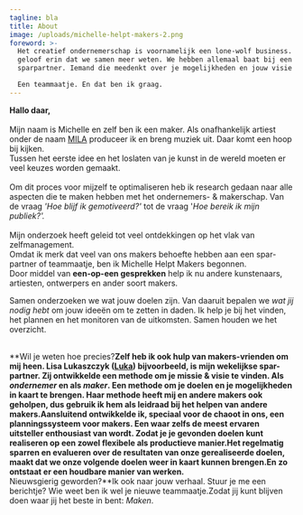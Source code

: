 ```yaml
---
tagline: bla
title: About
image: /uploads/michelle-helpt-makers-2.png
foreword: >-
  Het creatief ondernemerschap is voornamelijk een lone-wolf business. Maar ik
  geloof erin dat we samen meer weten. We hebben allemaal baat bij een
  sparpartner. Iemand die meedenkt over je mogelijkheden en jouw visie kent. \

  Een teammaatje. En dat ben ik graag.
---
```

**Hallo daar,**\
\
Mijn naam is Michelle en zelf ben ik een maker. Als onafhankelijk artiest onder de naam [MILA](https://open.spotify.com/artist/6NMmrANg6Cn3HAWo6SuR4o?si=5jLiCqHBS2iQGLD8dXyIRg) produceer ik en breng muziek uit. Daar komt een hoop bij kijken.\
Tussen het eerste idee en het loslaten van je kunst in de wereld moeten er veel keuzes worden gemaakt.\
\
Om dit proces voor mijzelf te optimaliseren heb ik research gedaan naar alle aspecten die te maken hebben met het ondernemers- & makerschap. Van de vraag *'Hoe blijf ik gemotiveerd?'* tot de vraag '*Hoe bereik ik mijn publiek?'.*\
\
Mijn onderzoek heeft geleid tot veel ontdekkingen op het vlak van zelfmanagement. \
Omdat ik merk dat veel van ons makers behoefte hebben aan een spar-partner of teammaatje, ben ik Michelle Helpt Makers begonnen.\
Door middel van **een-op-een gesprekken** help ik nu andere kunstenaars, artiesten, ontwerpers en ander soort makers.

Samen onderzoeken we wat jouw doelen zijn. Van daaruit bepalen we *wat jij nodig hebt* om jouw ideeën om te zetten in daden. Ik help je bij het vinden, het plannen en het monitoren van de uitkomsten. Samen houden we het overzicht.

\
**Wil je weten hoe precies?**Zelf heb ik ook hulp van makers-vrienden om mij heen. Lisa Lukaszczyk ([Luka](http://lisaluka.com/)) bijvoorbeeld, is mijn wekelijkse spar-partner. Zij ontwikkelde een **methode om je missie & visie te vinden**. Als *ondernemer* en als *maker*. Een methode om je doelen en je mogelijkheden in kaart te brengen. Haar methode heeft mij en andere makers ook geholpen, dus gebruik ik hem als leidraad bij het helpen van andere makers.Aansluitend ontwikkelde ik, speciaal voor de chaoot in ons, een **planningssysteem voor makers**. Een waar zelfs de meest ervaren uitsteller enthousiast van wordt. Zodat je je gevonden doelen kunt realiseren op een zowel flexibele als productieve manier.Het regelmatig **sparren en evalueren** over de resultaten van onze gerealiseerde doelen, maakt dat we onze volgende doelen weer in kaart kunnen brengen.En zo ontstaat er een houdbare manier van werken.**\
Nieuwsgierig geworden?**Ik ook naar jouw verhaal. Stuur je me een berichtje? Wie weet ben ik wel je nieuwe teammaatje.Zodat jij kunt blijven doen waar jij het beste in bent: *Maken*.
